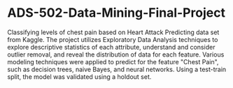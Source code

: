 # ADS-502-Data-Mining-Final-Project
Classifying levels of chest pain based on Heart Attack Predicting data set from Kaggle.
The project utilizes Exploratory Data Analysis techniques to explore descriptive statistics of each attribute, understand and consider outlier removal, and reveal the distribution of data for each feature.
Various modeling techniques were applied to predict for the feature "Chest Pain", such as decision trees, naive Bayes, and neural networks.
Using a test-train split, the model was validated using a holdout set.
